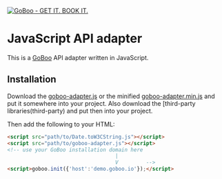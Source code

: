 [![GoBoo - GET IT. BOOK IT.](http://goboo.de/logo/200-gray.png)](http://goboo.de)

JavaScript API adapter
======================

This is a [GoBoo](http://goboo.de) API adapter written in JavaScript.

Installation
------------

Download the [goboo-adapter.js](dist/goboo-adapter.js) or the minified [goboo-adapter.min.js](dist/goboo-adapter.min.js)
and put it somewhere into your project. Also download the [third-party libraries(third-party) and put then into your
project.

Then add the following to your HTML:

```html
<script src="path/to/Date.toW3CString.js"></script>
<script src="path/to/goboo-adapter.js"></script>
<!-- use your GoBoo installation domain here
                                   |
                                   V         -->
<script>goboo.init({'host':'demo.goboo.io'});</script>
```
